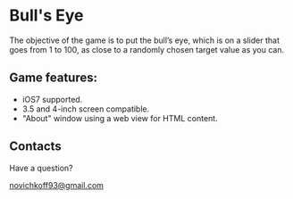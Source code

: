 # Bull's Eye

The objective of the game is to put the bull’s eye, which is on a slider that goes 
from 1 to 100, as close to a randomly chosen target value as you can.

## Game features:

- iOS7 supported.
- 3.5 and 4-inch screen compatible.
- "About" window using a web view for HTML content.


## Contacts

Have a question?

novichkoff93@gmail.com
